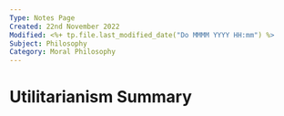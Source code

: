 ```yaml
---
Type: Notes Page
Created: 22nd November 2022
Modified: <%+ tp.file.last_modified_date("Do MMMM YYYY HH:mm") %>
Subject: Philosophy
Category: Moral Philosophy
---
```

# Utilitarianism Summary